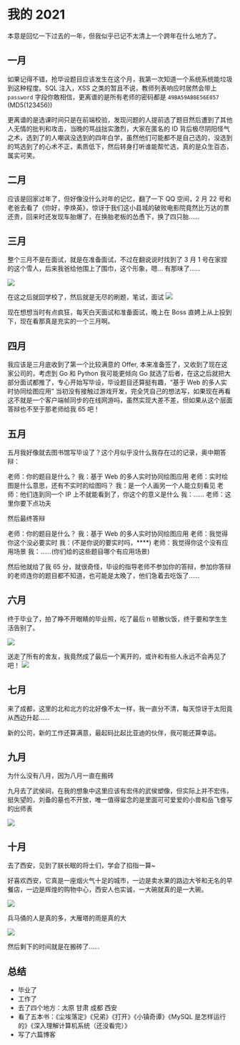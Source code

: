 # 我的 2021

本意是回忆一下过去的一年，但我似乎已记不太清上一个跨年在什么地方了。

<!-- more -->

## 一月

如果记得不错，抢毕设题目应该发生在这个月，我第一次知道一个系统系统能垃圾到这种程度。SQL 注入，XSS 之类的暂且不说，教师列表响应时居然会带上 `password` 字段你敢相信，更离谱的是所有老师的密码都是 `49BA59ABBE56E057` (MD5(123456))

更离谱的是选课时间只是在前端校验，发现问题的人提前选了题目然后遭到了其他人无情的批判和攻击，当晚的骂战拙实激烈，大家在匿名的 ID 背后极尽阴阳怪气之术，选到了的人嘲讽没选到的四年白学，虽然他们可能都不是自己选的，没选到的骂选到了的心术不正，素质低下，然后转身打听谁能帮忙选，真的是众生百态，属实可笑。

## 二月

应该是回家过年了，但好像没什么对年的记忆，翻了一下 QQ 空间，2 月 22 号和老爸去看了《你好，李焕英》，惊讶于我们这小县城的破败电影院竟然比万达的票还贵，回来时还发现车胎爆了，在换胎老板的怂恿下，换了四只胎……

## 三月

整个三月不是在面试，就是在准备面试，不过在翻说说时找到了 3 月 1 号在家捏的这个雪人，后来我爸给他围上了围巾，这个形象，嗯… 有那味了……

![](https://cdn.jsdelivr.net/gh/520MianXiangDuiXiang520/cdn@master/img/16409700901891640970090152.png)

在这之后就回学校了，然后就是无尽的刷题，笔试，面试
![](https://cdn.jsdelivr.net/gh/520MianXiangDuiXiang520/cdn@master/img/16409706313721640970631357.png)

现在想想当时有点疯狂，每天白天面试和准备面试，晚上在 Boss 直娉上从上投到下，现在看那真是充实的一个三月啊。

## 四月

我应该是三月底收到了第一个比较满意的 Offer, 本来准备签了，又收到了现在这家公司的，考虑到 Go 和 Python 我可能更倾向 Go 就选了后者，在这之后就把大部分面试都推了，专心开始写毕设，毕设题目还算挺有趣，“基于 Web 的多人实时协同绘图应用” 当初没有接触过游戏开发，完全凭自己的想法写，如果现在再看这不就是一个客户端帧同步的在线网游吗，虽然实现大差不差，但如果从这个层面答辩也不至于那老师给我 65 吧！

## 五月

五月我好像就去图书馆写毕设了？这个月似乎没什么我存在过的记录，奥中期答辩：

老师：你的题目是什么？
我：基于 Web 的多人实时协同绘图应用
老师：实时绘图是什么意思，还有不实时的绘图吗？
我：是一个人画另一个人能立刻看见
老师：他们连到同一个 IP 上不就能看到了，你这个的意义是什么
我：……
老师：这里你要下点功夫

然后最终答辩

老师：你的题目是什么？
我：基于 Web 的多人实时协同绘图应用
老师：我觉得你这个没必要实时
我：(不是你说的要实时吗，****)
老师：我觉得你这个没有应用场景
我：……(你们给的这些题目哪个有应用场景)

然后他就给了我 65 分，就很奇怪，毕设的指导老师不参加你的答辩，参加你答辩的老师连你的题目都不知道，也可能是太晚了，他们急着去吃饭了……

## 六月

终于毕业了，拍了睁不开眼睛的毕业照，吃了最后 n 顿散伙饭，终于要和学生生活告别了。

![](https://cdn.jsdelivr.net/gh/520MianXiangDuiXiang520/cdn@master/img/16409746824191640974682314.png)


送走了所有的舍友，我竟然成了最后一个离开的，或许和有些人永远不会再见了吧！
![](https://cdn.jsdelivr.net/gh/520MianXiangDuiXiang520/cdn@master/img/16409748132141640974813043.png)

## 七月

来了成都，这里的北和北方的北好像不太一样，我一直分不清，每天惊讶于太阳竟从西边升起……

新的公司，新的工作还算满意，最起码比起比亚迪的伙伴，我可能还算幸运。

## 九月

为什么没有八月，因为八月一直在搬砖

九月去了武侯祠，在我的想象中这里应该有宏伟的武侯塑像，但实际上并不宏伟，挺失望的，刘备的墓也不开放，唯一值得留念的是里面可可爱爱的小兽和岳飞誊写的出师表

![](https://cdn.jsdelivr.net/gh/520MianXiangDuiXiang520/cdn@master/img/16409754487031640975448510.png)

## 十月

去了西安，见到了朕长眠的将士们，学会了掐指一算~

好喜欢西安，它真是一座烟火气十足的城市，一边是卖水果的路边大爷和无名的早餐店，一边是辉煌的购物中心，西安人也实诚，一大碗就真的是一大碗。

![](https://cdn.jsdelivr.net/gh/520MianXiangDuiXiang520/cdn@master/img/16409757731841640975773027.png)

兵马俑的人是真的多，大雁塔的雨是真的大

![](https://cdn.jsdelivr.net/gh/520MianXiangDuiXiang520/cdn@master/img/16409760772571640975832882_%E5%89%AF%E6%9C%AC.jpg)

然后剩下的时间就是在搬砖了……

## 总结

* 毕业了
* 工作了
* 去了四个地方：太原 甘肃 成都 西安
* 看了五本书：《尘埃落定》《兄弟》《打开》《小镇奇谭》《MySQL 是怎样运行的》《深入理解计算机系统（还没看完）》
* 写了六篇博客